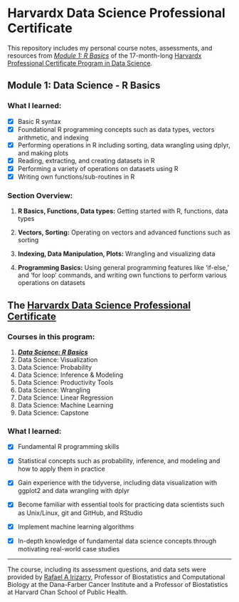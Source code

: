 # Harvardx Data Science Professional Certificate


This repository includes my personal course notes, assessments, and resources from [*Module 1: R Basics*](https://www.edx.org/course/data-science-r-basics) of the 17-month-long [Harvardx Professional Certificate Program in Data Science](https://www.edx.org/professional-certificate/harvardx-data-science).

## Module 1: Data Science - R Basics

### What I learned:
- [x] Basic R syntax
- [x] Foundational R programming concepts such as data types, vectors arithmetic, and indexing
- [x] Performing operations in R including sorting, data wrangling using dplyr, and making plots
- [x] Reading, extracting, and creating datasets in R
- [x] Performing a variety of operations on datasets using R
- [x] Writing own functions/sub-routines in R

### Section Overview:

1. **R Basics, Functions, Data types:** Getting started with R, functions, data types

2. **Vectors, Sorting:** Operating on vectors and advanced functions such as sorting

3. **Indexing, Data Manipulation, Plots:** Wrangling and visualizing data

4. **Programming Basics:** Using general programming features like ‘if-else,’ and ‘for loop’ commands, and writing own functions to perform various operations on datasets

## The [Harvardx Data Science Professional Certificate](https://www.edx.org/professional-certificate/harvardx-data-science)

### Courses in this program:
1. [**_Data Science: R Basics_**](https://www.edx.org/course/data-science-r-basics)
2. Data Science: Visualization
3. Data Science: Probability
4. Data Science: Inference & Modeling
5. Data Science: Productivity Tools
6. Data Science: Wrangling
7. Data Science: Linear Regression
8. Data Science: Machine Learning
9. Data Science: Capstone


### What I learned:
- [x] Fundamental R programming skills
- [x] Statistical concepts such as probability, inference, and modeling and how to apply them in practice
- [x] Gain experience with the tidyverse, including data visualization with ggplot2 and data wrangling with dplyr
- [x] Become familiar with essential tools for practicing data scientists such as Unix/Linux, git and GitHub, and RStudio
- [x] Implement machine learning algorithms
- [x] In-depth knowledge of fundamental data science concepts through motivating real-world case studies

 
  
   
- - - - - - - - - - - - - - - - - - - - - - - - - - - - - - - - - - - - - - - - - - - - - - - - - - - - - - - - - - - - - - - - - - - - - 
The course, including its assessment questions, and data sets were provided by [Rafael A Irizarry](https://github.com/rafalab), Professor of Biostatistics and Computational Biology at the Dana-Farber Cancer Institute and a Professor of Biostatistics at Harvard Chan School of Public Health.
